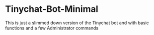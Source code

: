 # Tinychat-Bot-Minimal
This is just a slimmed down version of the Tinychat bot and with basic functions and a few Administrator commands
